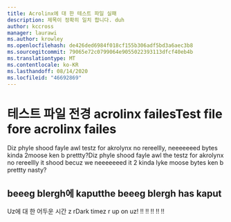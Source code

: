 ```yaml
---
title: Acrolinx에 대 한 테스트 파일 실패
description: 제목이 정확히 일치 합니다. duh
author: kccross
manager: laurawi
ms.author: krowley
ms.openlocfilehash: de426ded6984f018cf155b306adf5bd3a6aec3b8
ms.sourcegitcommit: 79065e72c0799064e9055022393113dfcf40eb4b
ms.translationtype: MT
ms.contentlocale: ko-KR
ms.lasthandoff: 08/14/2020
ms.locfileid: "46692869"
---
```

# <a name="test-file-fore-acrolinx-failes"></a><span data-ttu-id="70910-104">테스트 파일 전경 acrolinx failes</span><span class="sxs-lookup"><span data-stu-id="70910-104">Test file fore acrolinx failes</span></span>

<span data-ttu-id="70910-105">Diz phyle shood fayle awl testz for akrolynx no rereellly, neeeeeeed bytes kinda 2moose ken b prettty?</span><span class="sxs-lookup"><span data-stu-id="70910-105">Diz phyle shood fayle awl the testz for akrolynx no rereellly it shood becuz we neeeeeeed it 2 kinda lyke moose bytes ken b prettty nasty?</span></span>

## <a name="the-beeeg-blergh-has-kaput"></a><span data-ttu-id="70910-106">beeeg blergh에 kaput</span><span class="sxs-lookup"><span data-stu-id="70910-106">the beeeg blergh has kaput</span></span>
<span data-ttu-id="70910-107">Uz에 대 한 어두운 시간 z r</span><span class="sxs-lookup"><span data-stu-id="70910-107">Dark timez r up on uz!</span></span> <span data-ttu-id="70910-108">!</span><span class="sxs-lookup"><span data-stu-id="70910-108">!</span></span> <span data-ttu-id="70910-109">!</span><span class="sxs-lookup"><span data-stu-id="70910-109">!</span></span> <span data-ttu-id="70910-110">!</span><span class="sxs-lookup"><span data-stu-id="70910-110">!</span></span> <span data-ttu-id="70910-111">!</span><span class="sxs-lookup"><span data-stu-id="70910-111">!</span></span> <span data-ttu-id="70910-112">!</span><span class="sxs-lookup"><span data-stu-id="70910-112">!</span></span>
